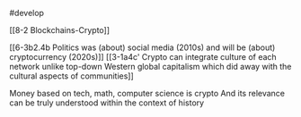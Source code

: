 #develop 

[[8-2 Blockchains-Crypto]]

[[6-3b2.4b Politics was (about) social media (2010s) and will be (about) cryptocurrency (2020s)]]
[[3-1a4c' Crypto can integrate culture of each network unlike top-down Western global capitalism which did away with the cultural aspects of communities]]

Money based on tech, math, computer science is crypto
	And its relevance can be truly understood within the context of history